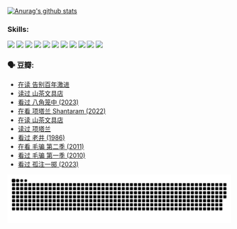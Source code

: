 
[![Anurag's github stats](https://github-readme-stats.vercel.app/api?username=w940853815)](https://github.com/anuraghazra/github-readme-stats)

### Skills:

<code><img height="32" src="https://cdn.jsdelivr.net/npm/simple-icons@v5/icons/python.svg"></code>
<code><img height="32" src="https://cdn.jsdelivr.net/npm/simple-icons@v5/icons/javascript.svg"></code>
<code><img height="32" src="https://cdn.jsdelivr.net/npm/simple-icons@v5/icons/django.svg"></code>
<code><img height="32" src="https://cdn.jsdelivr.net/npm/simple-icons@v5/icons/flask.svg"></code>
<code><img height="32" src="https://cdn.jsdelivr.net/npm/simple-icons@v5/icons/vuetify.svg"></code>
<code><img height="32" src="https://cdn.jsdelivr.net/npm/simple-icons@v5/icons/git.svg"></code>
<code><img height="32" src="https://cdn.jsdelivr.net/npm/simple-icons@v5/icons/docker.svg"></code>
<code><img height="32" src="https://cdn.jsdelivr.net/npm/simple-icons@v5/icons/postgresql.svg"></code>
<code><img height="32" src="https://cdn.jsdelivr.net/npm/simple-icons@v5/icons/elasticsearch.svg"></code>
<code><img height="32" src="https://cdn.jsdelivr.net/npm/simple-icons@v5/icons/macos.svg"></code>
<code><img height="32" src="https://cdn.jsdelivr.net/npm/simple-icons@v5/icons/linux.svg"></code>

### 🗣 豆瓣:

<!-- DOUBAN-ACTIVITIES:START -->
- [在读 告别百年激进](https://www.douban.com/people/136069238/status/4374953075/?_i=95731109)
- [读过 山茶文具店](https://www.douban.com/people/136069238/status/4374952154/?_i=95731109)
- [看过 八角笼中‎ (2023)](https://www.douban.com/people/136069238/status/4367541707/?_i=95731109)
- [在看 项塔兰 Shantaram‎ (2022)](https://www.douban.com/people/136069238/status/4365497032/?_i=95731109)
- [在读 山茶文具店](https://www.douban.com/people/136069238/status/4364620725/?_i=95731109)
- [读过 项塔兰](https://www.douban.com/people/136069238/status/4364620288/?_i=95731109)
- [看过 老井‎ (1986)](https://www.douban.com/people/136069238/status/4362366672/?_i=95731109)
- [在看 毛骗 第二季‎ (2011)](https://www.douban.com/people/136069238/status/4355752869/?_i=95731109)
- [看过 毛骗 第一季‎ (2010)](https://www.douban.com/people/136069238/status/4355752667/?_i=95731109)
- [看过 孤注一掷‎ (2023)](https://www.douban.com/people/136069238/status/4354774568/?_i=95731109)
<!-- DOUBAN-ACTIVITIES:END -->


![Snake animation](https://raw.githubusercontent.com/w940853815/w940853815/output/github-contribution-grid-snake.svg)

<!--
**w940853815/w940853815** is a ✨ _special_ ✨ repository because its `README.md` (this file) appears on your GitHub profile.

Here are some ideas to get you started:

- 🔭 I’m currently working on ...
- 🌱 I’m currently learning ...
- 👯 I’m looking to collaborate on ...
- 🤔 I’m looking for help with ...
- 💬 Ask me about ...
- 📫 How to reach me: ...
- 😄 Pronouns: ...
- ⚡ Fun fact: ...
-->
